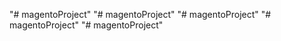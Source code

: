 "# magentoProject" 
"# magentoProject" 
"# magentoProject" 
"# magentoProject" 
"# magentoProject" 
